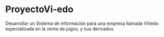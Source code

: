 # ProyectoVi-edo
Desarrollar un Sistema de información para una empresa llamada Viñedo especializada en la venta de jugos, y sus derivados
